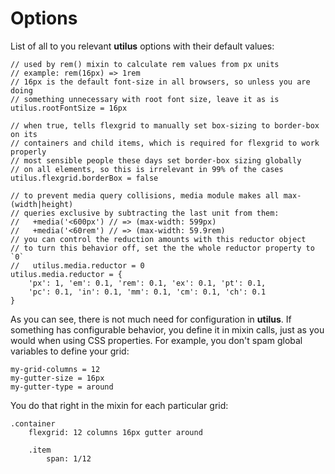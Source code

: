# Options

List of all to you relevant **utilus** options with their default values:

```styl
// used by rem() mixin to calculate rem values from px units
// example: rem(16px) => 1rem
// 16px is the default font-size in all browsers, so unless you are doing
// something unnecessary with root font size, leave it as is
utilus.rootFontSize = 16px

// when true, tells flexgrid to manually set box-sizing to border-box on its
// containers and child items, which is required for flexgrid to work properly
// most sensible people these days set border-box sizing globally
// on all elements, so this is irrelevant in 99% of the cases
utilus.flexgrid.borderBox = false

// to prevent media query collisions, media module makes all max-(width|height)
// queries exclusive by subtracting the last unit from them:
//   +media('<600px') // => (max-width: 599px)
//   +media('<60rem') // => (max-width: 59.9rem)
// you can control the reduction amounts with this reductor object
// to turn this behavior off, set the the whole reductor property to `0`
//   utilus.media.reductor = 0
utilus.media.reductor = {
	'px': 1, 'em': 0.1, 'rem': 0.1, 'ex': 0.1, 'pt': 0.1,
	'pc': 0.1, 'in': 0.1, 'mm': 0.1, 'cm': 0.1, 'ch': 0.1
}

```

As you can see, there is not much need for configuration in **utilus**. If something has configurable behavior, you define it in mixin calls, just as you would when using CSS properties. For example, you don't spam global variables to define your grid:

```styl
my-grid-columns = 12
my-gutter-size = 16px
my-gutter-type = around
```

You do that right in the mixin for each particular grid:

```styl
.container
	flexgrid: 12 columns 16px gutter around

	.item
		span: 1/12
```